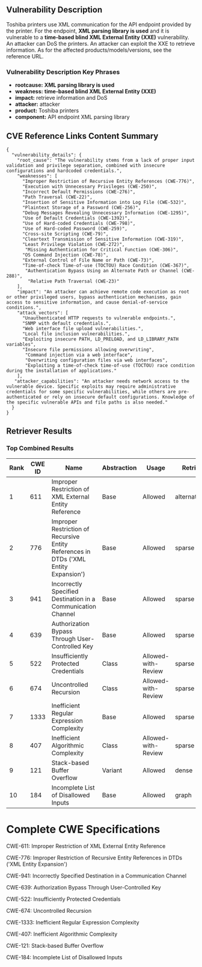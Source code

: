 ## Vulnerability Description
Toshiba printers use XML communication for the API endpoint provided by the printer. For the endpoint, **XML parsing library is used** and it is vulnerable to a **time-based blind XML External Entity (XXE)** vulnerability. An attacker can DoS the printers. An attacker can exploit the XXE to retrieve information. As for the affected products/models/versions, see the reference URL.

### Vulnerability Description Key Phrases
- **rootcause:** **XML parsing library is used**
- **weakness:** **time-based blind XML External Entity (XXE)**
- **impact:** retrieve information and DoS
- **attacker:** attacker
- **product:** Toshiba printers
- **component:** API endpoint XML parsing library

## CVE Reference Links Content Summary
```
{
  "vulnerability_details": {
    "root_cause": "The vulnerability stems from a lack of proper input validation and privilege separation, combined with insecure configurations and hardcoded credentials.",
    "weaknesses": [
      "Improper Restriction of Recursive Entity References (CWE-776)",
      "Execution with Unnecessary Privileges (CWE-250)",
      "Incorrect Default Permissions (CWE-276)",
      "Path Traversal (CWE-22)",
      "Insertion of Sensitive Information into Log File (CWE-532)",
      "Plaintext Storage of a Password (CWE-256)",
      "Debug Messages Revealing Unnecessary Information (CWE-1295)",
      "Use of Default Credentials (CWE-1392)",
      "Use of Hard-coded Credentials (CWE-798)",
      "Use of Hard-coded Password (CWE-259)",
      "Cross-site Scripting (CWE-79)",
      "Cleartext Transmission of Sensitive Information (CWE-319)",
      "Least Privilege Violation (CWE-272)",
       "Missing Authentication for Critical Function (CWE-306)",
      "OS Command Injection (CWE-78)",
      "External Control of File Name or Path (CWE-73)",
      "Time-of-check Time-of-use (TOCTOU) Race Condition (CWE-367)",
       "Authentication Bypass Using an Alternate Path or Channel (CWE-288)",
        "Relative Path Traversal (CWE-23)"
    ],
    "impact": "An attacker can achieve remote code execution as root or other privileged users, bypass authentication mechanisms, gain access to sensitive information, and cause denial-of-service conditions.",
    "attack_vectors": [
      "Unauthenticated HTTP requests to vulnerable endpoints.",
      "SNMP with default credentials.",
      "Web interface file upload vulnerabilities.",
      "Local file inclusion vulnerabilities.",
      "Exploiting insecure PATH, LD_PRELOAD, and LD_LIBRARY_PATH variables",
      "Insecure file permissions allowing overwriting",
       "Command injection via a web interface",
       "Overwriting configuration files via web interfaces",
       "Exploiting a time-of-check time-of-use (TOCTOU) race condition during the installation of applications."
    ],
   "attacker_capabilities": "An attacker needs network access to the vulnerable device. Specific exploits may require administrative credentials for some specific vulnerabilities, while others are pre-authenticated or rely on insecure default configurations. Knowledge of the specific vulnerable APIs and file paths is also needed."
  }
}
```

## Retriever Results

### Top Combined Results

| Rank | CWE ID | Name | Abstraction | Usage  | Retrievers | Individual Scores |
|------|--------|------|-------------|-------|------------|-------------------|
| 1 | 611 | Improper Restriction of XML External Entity Reference | Base | Allowed | alternate_terms | 0.800 |
| 2 | 776 | Improper Restriction of Recursive Entity References in DTDs ('XML Entity Expansion') | Base | Allowed | sparse | 0.420 |
| 3 | 941 | Incorrectly Specified Destination in a Communication Channel | Base | Allowed | sparse | 0.409 |
| 4 | 639 | Authorization Bypass Through User-Controlled Key | Base | Allowed | sparse | 0.402 |
| 5 | 522 | Insufficiently Protected Credentials | Class | Allowed-with-Review | sparse | 0.386 |
| 6 | 674 | Uncontrolled Recursion | Class | Allowed-with-Review | sparse | 0.383 |
| 7 | 1333 | Inefficient Regular Expression Complexity | Base | Allowed | sparse | 0.375 |
| 8 | 407 | Inefficient Algorithmic Complexity | Class | Allowed-with-Review | sparse | 0.375 |
| 9 | 121 | Stack-based Buffer Overflow | Variant | Allowed | dense | 0.501 |
| 10 | 184 | Incomplete List of Disallowed Inputs | Base | Allowed | graph | 0.002 |



# Complete CWE Specifications

CWE-611: Improper Restriction of XML External Entity Reference

CWE-776: Improper Restriction of Recursive Entity References in DTDs ('XML Entity Expansion')

CWE-941: Incorrectly Specified Destination in a Communication Channel

CWE-639: Authorization Bypass Through User-Controlled Key

CWE-522: Insufficiently Protected Credentials

CWE-674: Uncontrolled Recursion

CWE-1333: Inefficient Regular Expression Complexity

CWE-407: Inefficient Algorithmic Complexity

CWE-121: Stack-based Buffer Overflow

CWE-184: Incomplete List of Disallowed Inputs